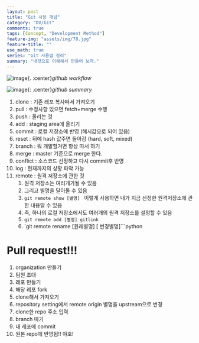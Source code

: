 ```yaml
---
layout: post
title: "Git 사용 개념"
category: "DV/Git"
comments: true
tags: [Concept, "Development Method"]
feature-img: "assets/img/78.jpg"
feature-title: ""
use_math: true
series: "Git 사용법 정리"
summary: "내것으로 이해해서 만들어 보자."
---
```




![image](https://user-images.githubusercontent.com/37871541/121855986-ef2fa980-cd2e-11eb-893b-3210348971f3.png){. :center}_github workflow_

![image](https://user-images.githubusercontent.com/37871541/121856830-e8556680-cd2f-11eb-9aa8-d423890f6522.png){: .center}_github summary_



1. clone : 기존 레포 복사떠서 가져오기
2. pull : 수정사항 있으면 fetch+merge 수행
3. push : 올리는 것
4. add : staging area에 올리기
5. commit : 로컬 저장소에 반영 (해시값으로 되어 있음)
6. reset : 뒤에 hash 값주면 돌아감 (hard, soft, mixed)
7. branch : 뭐 개발할거면 항상 따서 하기
8. merge : master 기준으로 merge 한다.
9. conflict : 소스코드 선정하고 다시 commit후 반영
10. log : 현재까지의 상황 파악 가능
11. remote : 원격 저장소에 관한 것
    1.  원격 저장소는 여러개가될 수 있음
    2.  그리고 별명을 달아둘 수 있음
    3.  `git remote show [별명] ` 이렇게 사용하면 내가 지금 선정한 원격저장소에 관한 내용알 수 있음
    4.  즉, 하나의 로컬 저장소에서도 여러개의 원격 저장소를 설정할 수 있음
    5.  `git remote add [별명] gitlink`
    6.  `git remote rename [원래별명] [ 변경별명]```python



# Pull request!!!

1. organization 만들기
2. 팀원 초대
3. 레포 만들기
4. 해당 레포 fork
5. clone해서 가져오기
6. repository setting에서 remote origin 별명을 upstream으로 변경
7. clone한 repo 주소 입력
8. branch 따기
9.  내 레포에 commit
10. 원본 repo에 반영됨!! 야호!